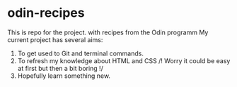# odin-recipes
This is repo for the project. with recipes from the Odin programm
My current project has several aims: 
1) To get used to Git and terminal commands.
2) To refresh my knowledge about HTML and CSS /! Worry it could be easy at first but then a bit boring !/ 
3) Hopefully learn something new. 
